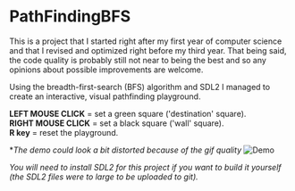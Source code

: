 # PathFindingBFS

This is a project that I started right after my first year of computer science and that I revised and optimized right before my third year. That being said, the code quality is probably still not near to being the best and so any opinions about possible improvements are welcome.

Using the breadth-first-search (BFS) algorithm and SDL2 I managed to create an interactive, visual pathfinding playground.

**LEFT MOUSE CLICK** = set a green square ('destination' square).  
**RIGHT MOUSE CLICK** = set a black square ('wall' square).  
**R key** = reset the playground.  

\**The demo could look a bit distorted because of the gif quality*
![Demo](https://media.giphy.com/media/L1cjGuzu6HcihqomV0/giphy.gif)

*You will need to install SDL2 for this project if you want to build it yourself (the SDL2 files were to large to be uploaded to git).*

